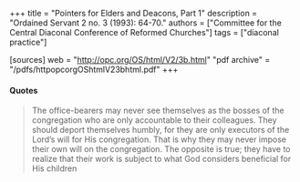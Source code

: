 +++
title = "Pointers for Elders and Deacons, Part 1"
description = "Ordained Servant 2 no. 3 (1993): 64-70."
authors = ["Committee for the Central Diaconal Conference of Reformed Churches"]
tags = ["diaconal practice"]

[sources]
web = "http://opc.org/OS/html/V2/3b.html"
"pdf archive" = "/pdfs/httpopcorgOShtmlV23bhtml.pdf"
+++

#### Quotes

> The office-bearers may never see themselves as the bosses of the congregation who are only accountable to their colleagues. They should deport themselves humbly, for they are only executors of the Lord’s will for His congregation. That is why they may never impose their own will on the congregation. The opposite is true; they have to realize that their work is subject to what God considers beneficial for His children